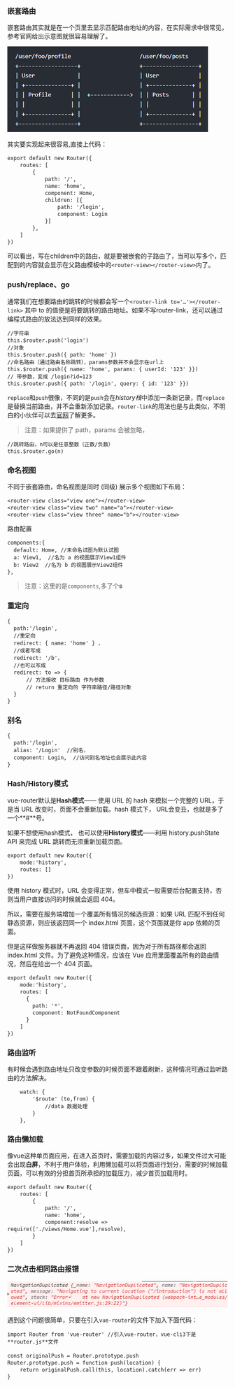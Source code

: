 ### 嵌套路由

嵌套路由其实就是在一个页里去显示匹配路由地址的内容，在实际需求中很常见，参考官网给出示意图就很容易理解了。

![嵌套路由](../../Imgs/Vue/路由嵌套.png)

其实要实现起来很容易,直接上代码：

```
export default new Router({
    routes: [
        {
            path: '/',
            name: 'home',
            component: Home,
            children: [{
                path: '/login',
                component: Login
            }]
        },
    ]
})
```
可以看出，写在children中的路由，就是要被嵌套的子路由了，当可以写多个，匹配到的内容就会显示在父路由模板中的`<router-view></router-view>`内了。

### push/replace、go

通常我们在想要路由的跳转的时候都会写一个`<router-link to='…'></router-link>` 其中 to 的值便是将要跳转的路由地址。如果不写router-link，还可以通过编程式路由的放法达到同样的效果。

```
//字符串
this.$router.push('login') 
//对象
this.$router.push({ path: 'home' })
//命名路由（通过路由名称跳转），params参数并不会显示在url上
this.$router.push({ name: 'home', params: { userId: '123' }})
// 带参数，变成 /login?id=123
this.$router.push({ path: '/login', query: { id: '123' }})
```
`replace`和`push`很像，不同的是`push`会在*history栈*中添加一条新记录，而```replace```是替换当前路由，并不会重新添加记录。`router-link`的用法也是与此类似，不明白的小伙伴可以去[官网](https://cn.vuejs.org/)了解更多。

>注意：如果提供了 path，params 会被忽略，

```
//跳转路由，n可以是任意整数（正数/负数）
this.$router.go(n)
```
### 命名视图

不同于嵌套路由，命名视图是同时 (同级) 展示多个视图如下布局：

```
<router-view class="view one"></router-view>
<router-view class="view two" name="a"></router-view>
<router-view class="view three" name="b"></router-view>
```
路由配置

```
components:{
  default: Home, //未命名试图为默认试图
  a: View1,  //名为 a 的视图展示View1组件
  b: View2  //名为 b 的视图展示View2组件
},
```
>注意：这里的是`components`,多了个**s**

### 重定向

```
{
  path:'/login',
  //重定向
  redirect: { name: 'home' } ，
  //或者写成
  redirect: '/b'，
  //也可以写成
  redirect: to => {
      // 方法接收 目标路由 作为参数
      // return 重定向的 字符串路径/路径对象
  }
}
```
### 别名

```
{
  path:'/login',  
  alias: '/Login'  //别名，
  component: Login,  //访问别名地址也会展示此内容
}
```
### Hash/History模式

vue-router默认是**Hash模式**—— 使用 URL 的 hash 来模拟一个完整的 URL，于是当 URL 改变时，页面不会重新加载。hash 模式下，  URL会变丑，也就是多了一个**#**号。

如果不想使用hash模式， 也可以使用**History模式**——利用 history.pushState API 来完成 URL 跳转而无须重新加载页面。

```
export default new Router({
    mode:'history',
    routes: []
})
```
使用 history 模式时，URL 会变得正常，但车中模式一般需要后台配置支持，否则当用户直接访问的时候就会返回 404。

所以，需要在服务端增加一个覆盖所有情况的候选资源：如果 URL 匹配不到任何静态资源，则应该返回同一个 index.html 页面，这个页面就是你 app 依赖的页面。

但是这样做服务器就不再返回 404 错误页面，因为对于所有路径都会返回 index.html 文件。为了避免这种情况，应该在 Vue 应用里面覆盖所有的路由情况，然后在给出一个 404 页面。

```
export default new Router({
    mode:'history',
    routes: [
      { 
        path: '*',
        component: NotFoundComponent 
      }
    ]
})
```
### 路由监听

有时候会遇到路由地址只改变参数的时候页面不跟着刷新，这种情况可通过监听路由的方法解决。

```
    watch: {
        '$route' (to,from) {
            //data 数据处理
        }
    },
```
### 路由懒加载

像vue这种单页面应用，在进入首页时，需要加载的内容过多，如果文件过大可能会出现**白屏**，不利于用户体验，利用懒加载可以将页面进行划分，需要的时候加载页面，可以有效的分担首页所承担的加载压力，减少首页加载用时。

```
export default new Router({
    routes: [
        {
            path: '/',
            name: 'home',
            component:resolve => require(['./views/Home.vue'],resolve),
        }
    ]
})
```
### 二次点击相同路由报错
![错误提示](../../Imgs/Vue/错误提示.png)

遇到这个问题很简单，只要在引入`vue-router`的文件下加入下面代码：

```
import Router from 'vue-router' //引入vue-router，vue-cli3下是**router.js**文件

const originalPush = Router.prototype.push
Router.prototype.push = function push(location) {
    return originalPush.call(this, location).catch(err => err)
}
```